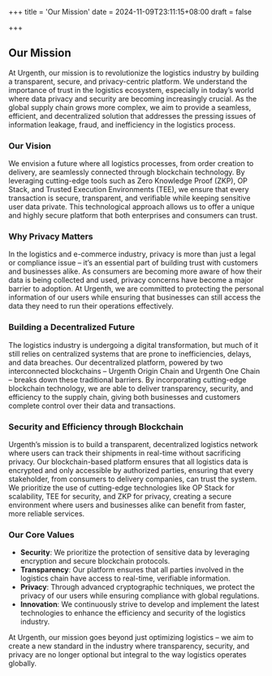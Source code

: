 +++
title = 'Our Mission'
date = 2024-11-09T23:11:15+08:00
draft = false

+++

## Our Mission

At Urgenth, our mission is to revolutionize the logistics industry by building a transparent, secure, and privacy-centric platform. We understand the importance of trust in the logistics ecosystem, especially in today’s world where data privacy and security are becoming increasingly crucial. As the global supply chain grows more complex, we aim to provide a seamless, efficient, and decentralized solution that addresses the pressing issues of information leakage, fraud, and inefficiency in the logistics process.

### Our Vision

We envision a future where all logistics processes, from order creation to delivery, are seamlessly connected through blockchain technology. By leveraging cutting-edge tools such as Zero Knowledge Proof (ZKP), OP Stack, and Trusted Execution Environments (TEE), we ensure that every transaction is secure, transparent, and verifiable while keeping sensitive user data private. This technological approach allows us to offer a unique and highly secure platform that both enterprises and consumers can trust.

### Why Privacy Matters

In the logistics and e-commerce industry, privacy is more than just a legal or compliance issue – it’s an essential part of building trust with customers and businesses alike. As consumers are becoming more aware of how their data is being collected and used, privacy concerns have become a major barrier to adoption. At Urgenth, we are committed to protecting the personal information of our users while ensuring that businesses can still access the data they need to run their operations effectively.

### Building a Decentralized Future

The logistics industry is undergoing a digital transformation, but much of it still relies on centralized systems that are prone to inefficiencies, delays, and data breaches. Our decentralized platform, powered by two interconnected blockchains – Urgenth Origin Chain and Urgenth One Chain – breaks down these traditional barriers. By incorporating cutting-edge blockchain technology, we are able to deliver transparency, security, and efficiency to the supply chain, giving both businesses and customers complete control over their data and transactions.

### Security and Efficiency through Blockchain

Urgenth’s mission is to build a transparent, decentralized logistics network where users can track their shipments in real-time without sacrificing privacy. Our blockchain-based platform ensures that all logistics data is encrypted and only accessible by authorized parties, ensuring that every stakeholder, from consumers to delivery companies, can trust the system. We prioritize the use of cutting-edge technologies like OP Stack for scalability, TEE for security, and ZKP for privacy, creating a secure environment where users and businesses alike can benefit from faster, more reliable services.

### Our Core Values

- **Security**: We prioritize the protection of sensitive data by leveraging encryption and secure blockchain protocols.
- **Transparency**: Our platform ensures that all parties involved in the logistics chain have access to real-time, verifiable information.
- **Privacy**: Through advanced cryptographic techniques, we protect the privacy of our users while ensuring compliance with global regulations.
- **Innovation**: We continuously strive to develop and implement the latest technologies to enhance the efficiency and security of the logistics industry.

At Urgenth, our mission goes beyond just optimizing logistics – we aim to create a new standard in the industry where transparency, security, and privacy are no longer optional but integral to the way logistics operates globally.
